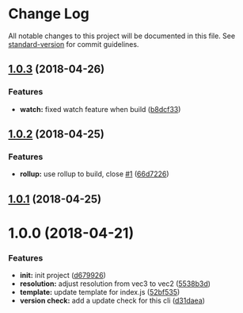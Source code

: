 # Change Log

All notable changes to this project will be documented in this file. See [standard-version](https://github.com/conventional-changelog/standard-version) for commit guidelines.

<a name="1.0.3"></a>
## [1.0.3](https://github.com/jasonChen1982/shader-studio-cli/compare/v1.0.2...v1.0.3) (2018-04-26)


### Features

* **watch:** fixed watch feature when build ([b8dcf33](https://github.com/jasonChen1982/shader-studio-cli/commit/b8dcf33))



<a name="1.0.2"></a>
## [1.0.2](https://github.com/jasonChen1982/shader-studio-cli/compare/v1.0.1...v1.0.2) (2018-04-25)


### Features

* **rollup:** use rollup to build, close [#1](https://github.com/jasonChen1982/shader-studio-cli/issues/1) ([66d7226](https://github.com/jasonChen1982/shader-studio-cli/commit/66d7226))



<a name="1.0.1"></a>
## [1.0.1](https://github.com/jasonChen1982/shader-studio-cli/compare/v1.0.0...v1.0.1) (2018-04-25)



<a name="1.0.0"></a>
# 1.0.0 (2018-04-21)


### Features

* **init:** init project ([d679926](https://github.com/jasonChen1982/shader-studio-cli/commit/d679926))
* **resolution:** adjust resolution from vec3 to vec2 ([5538b3d](https://github.com/jasonChen1982/shader-studio-cli/commit/5538b3d))
* **template:** update template for index.js ([52bf535](https://github.com/jasonChen1982/shader-studio-cli/commit/52bf535))
* **version check:** add a update check for this cli ([d31daea](https://github.com/jasonChen1982/shader-studio-cli/commit/d31daea))
